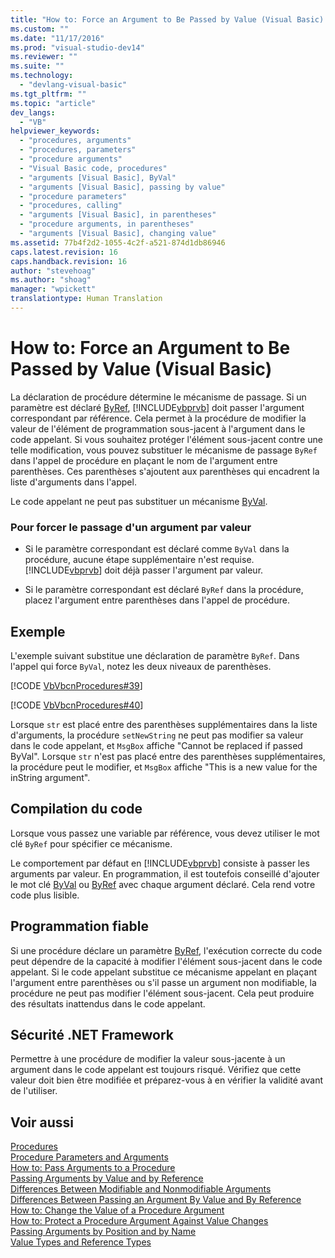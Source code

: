 ```yaml
---
title: "How to: Force an Argument to Be Passed by Value (Visual Basic) | Microsoft Docs"
ms.custom: ""
ms.date: "11/17/2016"
ms.prod: "visual-studio-dev14"
ms.reviewer: ""
ms.suite: ""
ms.technology: 
  - "devlang-visual-basic"
ms.tgt_pltfrm: ""
ms.topic: "article"
dev_langs: 
  - "VB"
helpviewer_keywords: 
  - "procedures, arguments"
  - "procedures, parameters"
  - "procedure arguments"
  - "Visual Basic code, procedures"
  - "arguments [Visual Basic], ByVal"
  - "arguments [Visual Basic], passing by value"
  - "procedure parameters"
  - "procedures, calling"
  - "arguments [Visual Basic], in parentheses"
  - "procedure arguments, in parentheses"
  - "arguments [Visual Basic], changing value"
ms.assetid: 77b4f2d2-1055-4c2f-a521-874d1db86946
caps.latest.revision: 16
caps.handback.revision: 16
author: "stevehoag"
ms.author: "shoag"
manager: "wpickett"
translationtype: Human Translation
---
```

# How to: Force an Argument to Be Passed by Value (Visual Basic)
La déclaration de procédure détermine le mécanisme de passage.  Si un paramètre est déclaré [ByRef](../../../../visual-basic/language-reference/modifiers/byref.md), [!INCLUDE[vbprvb](../../../../csharp/programming-guide/concepts/linq/includes/vbprvb_md.md)] doit passer l'argument correspondant par référence.  Cela permet à la procédure de modifier la valeur de l'élément de programmation sous\-jacent à l'argument dans le code appelant.  Si vous souhaitez protéger l'élément sous\-jacent contre une telle modification, vous pouvez substituer le mécanisme de passage `ByRef` dans l'appel de procédure en plaçant le nom de l'argument entre parenthèses.  Ces parenthèses s'ajoutent aux parenthèses qui encadrent la liste d'arguments dans l'appel.  
  
 Le code appelant ne peut pas substituer un mécanisme [ByVal](../../../../visual-basic/language-reference/modifiers/byval.md).  
  
### Pour forcer le passage d'un argument par valeur  
  
-   Si le paramètre correspondant est déclaré comme `ByVal` dans la procédure, aucune étape supplémentaire n'est requise.  [!INCLUDE[vbprvb](../../../../csharp/programming-guide/concepts/linq/includes/vbprvb_md.md)] doit déjà passer l'argument par valeur.  
  
-   Si le paramètre correspondant est déclaré `ByRef` dans la procédure, placez l'argument entre parenthèses dans l'appel de procédure.  
  
## Exemple  
 L'exemple suivant substitue une déclaration de paramètre `ByRef`.  Dans l'appel qui force `ByVal`, notez les deux niveaux de parenthèses.  
  
 [!CODE [VbVbcnProcedures#39](../CodeSnippet/VS_Snippets_VBCSharp/VbVbcnProcedures#39)]  
  
 [!CODE [VbVbcnProcedures#40](../CodeSnippet/VS_Snippets_VBCSharp/VbVbcnProcedures#40)]  
  
 Lorsque `str` est placé entre des parenthèses supplémentaires dans la liste d'arguments, la procédure `setNewString` ne peut pas modifier sa valeur dans le code appelant, et `MsgBox` affiche "Cannot be replaced if passed ByVal".  Lorsque `str` n'est pas placé entre des parenthèses supplémentaires, la procédure peut le modifier, et `MsgBox` affiche "This is a new value for the inString argument".  
  
## Compilation du code  
 Lorsque vous passez une variable par référence, vous devez utiliser le mot clé `ByRef` pour spécifier ce mécanisme.  
  
 Le comportement par défaut en [!INCLUDE[vbprvb](../../../../csharp/programming-guide/concepts/linq/includes/vbprvb_md.md)] consiste à passer les arguments par valeur.  En programmation, il est toutefois conseillé d'ajouter le mot clé [ByVal](../../../../visual-basic/language-reference/modifiers/byval.md) ou [ByRef](../../../../visual-basic/language-reference/modifiers/byref.md) avec chaque argument déclaré.  Cela rend votre code plus lisible.  
  
## Programmation fiable  
 Si une procédure déclare un paramètre [ByRef](../../../../visual-basic/language-reference/modifiers/byref.md), l'exécution correcte du code peut dépendre de la capacité à modifier l'élément sous\-jacent dans le code appelant.  Si le code appelant substitue ce mécanisme appelant en plaçant l'argument entre parenthèses ou s'il passe un argument non modifiable, la procédure ne peut pas modifier l'élément sous\-jacent.  Cela peut produire des résultats inattendus dans le code appelant.  
  
## Sécurité .NET Framework  
 Permettre à une procédure de modifier la valeur sous\-jacente à un argument dans le code appelant est toujours risqué.  Vérifiez que cette valeur doit bien être modifiée et préparez\-vous à en vérifier la validité avant de l'utiliser.  
  
## Voir aussi  
 [Procedures](../../../../visual-basic/programming-guide/language-features/procedures/index.md)   
 [Procedure Parameters and Arguments](../../../../visual-basic/programming-guide/language-features/procedures/procedure-parameters-and-arguments.md)   
 [How to: Pass Arguments to a Procedure](../../../../visual-basic/programming-guide/language-features/procedures/how-to-pass-arguments-to-a-procedure.md)   
 [Passing Arguments by Value and by Reference](../../../../visual-basic/programming-guide/language-features/procedures/passing-arguments-by-value-and-by-reference.md)   
 [Differences Between Modifiable and Nonmodifiable Arguments](../../../../visual-basic/programming-guide/language-features/procedures/differences-between-modifiable-and-nonmodifiable-arguments.md)   
 [Differences Between Passing an Argument By Value and By Reference](../../../../visual-basic/programming-guide/language-features/procedures/differences-between-passing-an-argument-by-value-and-by-reference.md)   
 [How to: Change the Value of a Procedure Argument](../../../../visual-basic/programming-guide/language-features/procedures/how-to-change-the-value-of-a-procedure-argument.md)   
 [How to: Protect a Procedure Argument Against Value Changes](../../../../visual-basic/programming-guide/language-features/procedures/how-to-protect-a-procedure-argument-against-value-changes.md)   
 [Passing Arguments by Position and by Name](../../../../visual-basic/programming-guide/language-features/procedures/passing-arguments-by-position-and-by-name.md)   
 [Value Types and Reference Types](../../../../visual-basic/programming-guide/language-features/data-types/value-types-and-reference-types.md)